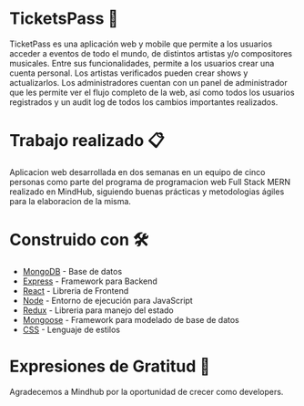 # TicketsPass 🔖

TicketPass es una aplicación web y mobile que permite a los usuarios acceder a eventos de todo el mundo, de distintos artistas y/o compositores musicales. Entre sus funcionalidades, permite a los usuarios crear una cuenta personal. Los artistas verificados pueden crear shows y actualizarlos. Los administradores cuentan con un panel de administrador que les permite ver el flujo completo de la web, así como todos los usuarios registrados y un audit log de todos los cambios importantes realizados.

# Trabajo realizado 📋

Aplicacion web desarrollada en dos semanas en un equipo de cinco personas como parte del programa de programacion web Full Stack MERN realizado en MindHub, siguiendo buenas prácticas y metodologias ágiles para la elaboracion de la misma.

# Construido con 🛠️
* [MongoDB](https://www.mongodb.com/) - Base de datos
* [Express](https://expressjs.com/es/) - Framework para Backend
* [React](https://reactjs.org/) - Libreria de Frontend
* [Node](https://nodejs.org/es/) - Entorno de ejecución para JavaScript 
* [Redux](https://es.redux.js.org/) - Libreria para manejo del estado
* [Mongoose](https://mongoosejs.com/) - Framework para modelado de base de datos
* [CSS](https://developer.mozilla.org/es/docs/Web/CSS) - Lenguaje de estilos

# Expresiones de Gratitud 🎁
Agradecemos a Mindhub por la oportunidad de crecer como developers.
